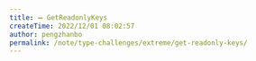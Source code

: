 ```yaml
---
title: ➖ GetReadonlyKeys
createTime: 2022/12/01 08:02:57
author: pengzhanbo
permalink: /note/type-challenges/extreme/get-readonly-keys/
---
```

